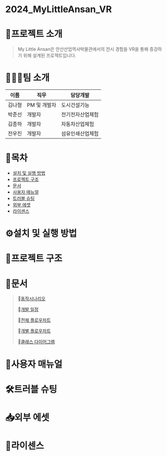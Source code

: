 # 2024_MyLittleAnsan_VR
# 🎯프로젝트 소개
> My Little Ansan은 안산산업역사박물관에서의 전시 경험을 VR을 통해 증강하기 위해 설계된 프로젝트입니다.


# 👨‍👦‍👦팀 소개
|이름|직무|담당개발|
|------|---|---|
|김나형|PM 및 개발자|도시건설기능|
|박준선|개발자|전기전자산업체험|
|김종하|개발자|자동차산업체험|
|전우진|개발자|섬유인쇄산업체험|

# 📌목차
- [설치 및 실행 방법](#설치-및-실행-방법)
- [프로젝트 구조](#프로젝트-구조)
- [문서](#문서)
- [사용자 매뉴얼](#사용자-매뉴얼)
- [트러블 슈팅](#트러블-슈팅)
- [외부 에셋](#외부-에셋)
- [라이센스](#라이센스)
      
# ⚙설치 및 실행 방법
# 📁프로젝트 구조
# 📄문서
> 🔗[동작시나리오](https://www.notion.so/My-Little-Ansan-9f7f8868390e410d90886bba93bb03e7?pvs=4)
> 
> 🔗[개발 일정](https://github.com/orgs/DevNeo-org/projects/4)
> 
> 🔗[전체 플로우차트](https://github.com/DevNeo-org/2024_MyLittleAnsan_VR/blob/main/Documents/MyLittleAnsan_%ED%94%8C%EB%A1%9C%EC%9A%B0%EC%B0%A8%ED%8A%B8.png)
> 
> 🔗[개별 플로우차트](https://github.com/DevNeo-org/2024_MyLittleAnsan_VR/blob/main/Documents/MyLittleAnsan_%ED%94%8C%EB%A1%9C%EC%9A%B0%EC%B0%A8%ED%8A%B8.png)
> 
> 🔗[클래스 다이어그램](https://github.com/DevNeo-org/2024_MyLittleAnsan_VR/blob/main/Documents/MyLittleAnsan_UML.png)
> 
# 🧒사용자 매뉴얼
# 🛠트러블 슈팅
# 📥외부 에셋
# 📕라이센스



